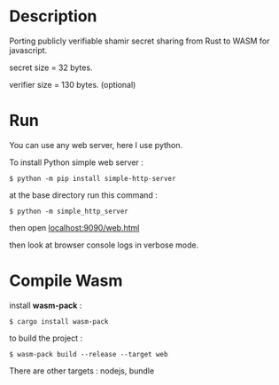 # Description
Porting publicly verifiable shamir secret sharing from Rust to WASM for javascript.

secret size = 32 bytes.

verifier size = 130 bytes. (optional)

# Run
You can use any web server, here I use python.

To install Python simple web server : 
``` shell
$ python -m pip install simple-http-server
```

at the base directory run this command : 

``` shell
$ python -m simple_http_server
```

then open [localhost:9090/web.html](localhost:9090/web.html)

then look at browser console logs in verbose mode.

# Compile Wasm

install **wasm-pack**  :
``` shell
$ cargo install wasm-pack
```

to build the project : 

``` shell
$ wasm-pack build --release --target web
```
There are other targets : nodejs, bundle

